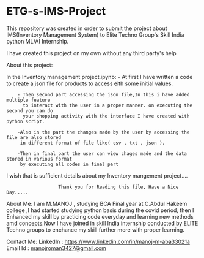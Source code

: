 # ETG-s-IMS-Project
This repository was created in order to submit the project about IMS(Inventory Management System) to Elite Techno Group's Skill India python ML/AI Internship.


I have created this project on my own without any third party's help

About this project:

In the Inventory management project.ipynb:
        - At first I have written a code to create a json file for products to access eith some initial values.
        
        - Then second part accessing the json file,In this i have added multiple feature
          to interact with the user in a proper manner. on executing the second you can do
          your shopping activity with the interface I have created with python script.
         
        -Also in the part the changes made by the user by accessing the file are also stored
         in different format of file like( csv , txt , json ).
        
        -Then in final part the user can view chages made and the data stored in various format
         by executing all codes in final part
        
I wish that is sufficient details about my Inventory mangement project....

                       Thank you for Reading this file, Have a Nice Day.....
      
About Me:
       I am M.MANOJ , studying BCA Final year at C.Abdul Hakeem college ,I had started studying
       python basis during the covid period, then I Enhanced my skill by practicing code everyday
       and learning new methods amd concepts.Now I have joined in skill India internship conducted
       by ELITE Techno groups to enchance my skill further more with proper learning.

Contact Me:
       LinkedIn : https://www.linkedin.com/in/manoj-m-aba33021a
       Email Id : manojroman3427@gmail.com
 
